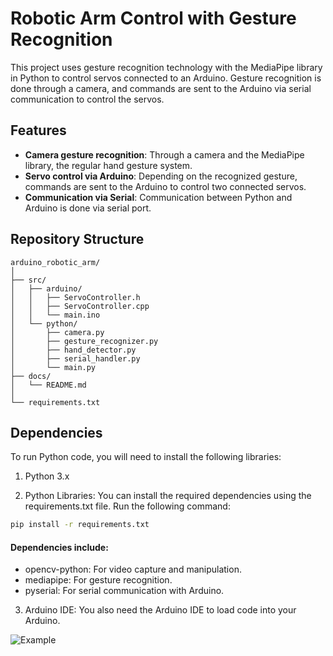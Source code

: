 # Robotic Arm Control with Gesture Recognition

This project uses gesture recognition technology with the MediaPipe library in Python to control servos connected to an Arduino. Gesture recognition is done through a camera, and commands are sent to the Arduino via serial communication to control the servos.

## Features

- **Camera gesture recognition**: Through a camera and the MediaPipe library, the regular hand gesture system.
- **Servo control via Arduino**: Depending on the recognized gesture, commands are sent to the Arduino to control two connected servos.
- **Communication via Serial**: Communication between Python and Arduino is done via serial port.

## Repository Structure

```plaintext
arduino_robotic_arm/
│
├── src/                       
│   ├── arduino/               
│   │   ├── ServoController.h   
│   │   ├── ServoController.cpp
│   │   └── main.ino          
│   └── python/                
│       ├── camera.py 
│       ├── gesture_recognizer.py 
│       ├── hand_detector.py 
│       ├── serial_handler.py 
│       └── main.py                 
├── docs/                        
│   └── README.md               
│
└── requirements.txt            
```
## Dependencies

To run Python code, you will need to install the following libraries:
1. Python 3.x

2. Python Libraries: You can install the required dependencies using the requirements.txt file. Run the following command:
```bash 
pip install -r requirements.txt
```
#### Dependencies include:
- opencv-python: For video capture and manipulation.
- mediapipe: For gesture recognition.
- pyserial: For serial communication with Arduino.
3. Arduino IDE: You also need the Arduino IDE to load code into your Arduino.

![Example](arduino_robotic_arm/Images/preview.png)
